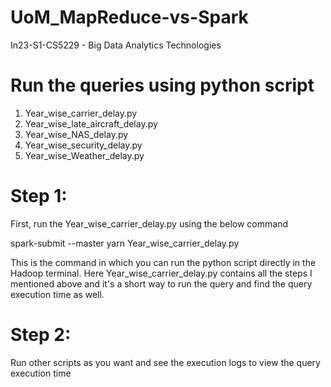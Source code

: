 # UoM_MapReduce-vs-Spark
In23-S1-CS5229 - Big Data Analytics Technologies

# Run the queries using python script

1. Year_wise_carrier_delay.py
2. Year_wise_late_aircraft_delay.py
3. Year_wise_NAS_delay.py
4. Year_wise_security_delay.py
5. Year_wise_Weather_delay.py

# Step 1:

First, run the Year_wise_carrier_delay.py using the below command

spark-submit --master yarn Year_wise_carrier_delay.py

This is the command in which you can run the python script directly in the Hadoop terminal. Here Year_wise_carrier_delay.py contains all the steps I mentioned above and it's a short way to run the query and find the query execution time as well.

# Step 2:

Run other scripts as you want and see the execution logs to view the query execution time